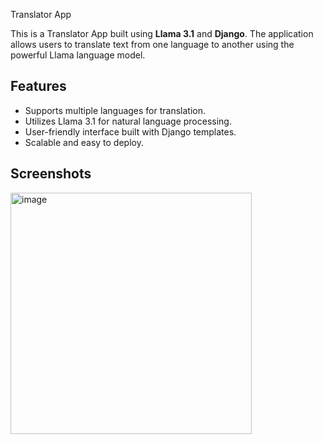  Translator App

This is a Translator App built using **Llama 3.1** and **Django**. The application allows users to translate text from one language to another using the powerful Llama language model.

## Features

- Supports multiple languages for translation.
- Utilizes Llama 3.1 for natural language processing.
- User-friendly interface built with Django templates.
- Scalable and easy to deploy.

## Screenshots
<img width="386" alt="image" src="https://github.com/user-attachments/assets/5d83cb40-d892-4193-8b5b-a1b6cf4aa558">
